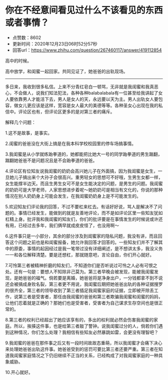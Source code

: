 # 你在不经意间看见过什么不该看见的东西或者事情？
- 点赞数：8602
- 更新时间：2020年12月23日06时52分57秒
- 回答url：https://www.zhihu.com/question/267460117/answer/419112854
<body>
 <p data-pid="Oze8jHKN">高中的时候。</p>
 <p data-pid="uF-3zyqh">高中放学，和闺蜜一起回家。共同见证了，她爸爸的出轨现场。</p>
 <hr>
 <p data-pid="nB8KAHvJ">多日来，我收到很多私信。上来不分青红皂白一顿骂，无非就是我闺蜜和我真恶心，不会做人，说我们知法犯法，各种各种balabalabala有一位甚至给我讲起了女人要依靠男人才能活下去，男人是女人的天，永远要以天为主。男人出轨女人要包容，做女儿更应该是这样，宽容是女人最大的美德等等。各种圣女心出现在我的私信中。评论区也有，但评论区更多的是对第三者的痛斥。</p>
 <p data-pid="l796k8QK">解释几个问题：</p>
 <p data-pid="dPxElgfV">1.这不是故事，是事实。</p>
 <p data-pid="MI93mzKX">2.闺蜜的爸爸没在大街上搞是在我本科学校校园里的停车场搞事情。</p>
 <p data-pid="PGnjsSe2">3.我闺蜜是从小学就练跆拳道的，她都能把比她大一号的同学跆拳道的男生踹翻，踹翻她爸爸不是问题况且是不会跆拳道的爸爸。</p>
 <p data-pid="8mZW3Ycj">4.评论区有位知友说我闺蜜的奶奶会高兴她儿子在外面搞，因为我闺蜜是女生，一旦她儿子搞出来个大孙子会很高兴。重男轻女的思想可不好哦，生男生女都一样，女生能撑半边天。而且生男生女可不是女生能决定的问题，是男生的问题。我闺蜜的奶奶可是大学老师，人家思想进步着呢～她奶奶可是相当有文化的，你说的那种情况在别人奶奶身上可能会发生，在我闺蜜奶奶身上是不可能发生的。</p>
 <p data-pid="SK__WTtB">5.欢迎知友们评论我的回答，不过不要杠来杠去。有话好好说，骂人是解决不了问题的。事情已经发生，能做到的就是友善地评论，而不是如评论区里一些知友犹如杠精上身。批评我和我闺蜜的知友们，你们的批评要是在事情发生的时候说或许还有用，已经过去多年，我们俩早就成皮皮怪了，也没用啊～</p>
 <p data-pid="wUDjOaom">6.这件事只是一小部分，其余的部分涉及到闺蜜家的隐私问题，我没有讲，而且回答这个问题之前也是和闺蜜报备，她允许我回答才回答的。一些知友们并不了解其中的原委，事情的起因经过是我一笔带过没有详细阐述，是不想讲太多，我没义务一一和各位解释清楚。要是还想杠，那就随意吧，言论自由，你们开心就好。</p>
 <p data-pid="21NbNBya">7.可怜第三者被精神折磨的知友们，不知道你们是否听说过可怜之人必有可恨之处。还有一句是：要想人不知除非己莫为。第三者早晚会被发现，能被我闺蜜发现，是她爸爸的福气。倘若要是离婚，她爸爸将是净身出户，一分钱都拿不到不说还会被搞成身败名裂，第三者更不用说，我闺蜜后期把她爸爸出轨的各种证据搜罗的很齐全，第三者的领导收到了第三者插足我闺蜜家庭的证据，立即被开除丢工作，说第三者是受害者，那任由我闺蜜的爸爸和第三者欺骗我闺蜜和闺蜜的妈妈，让他们忍着就是正确的？那她们也是受害者，受害者为自己谋求生存空间也是很正常的。</p>
 <p data-pid="eoGJfOWu">8.第三者的权利已经超出了她应该享有的，多出的权利就必然会伤害我闺蜜的家庭。所以，挨揍这件事，也是给第三者敲了警钟。说我闺蜜过分的人，倘若你们遇到这种情况，你们怎么处理？我相信有些知友必然暴跳如雷，会更没有理智吧？</p>
 <p data-pid="8Krj9xXw">9.我闺蜜的爸爸在那件事之后又有一段时间故故态重萌，所以我闺蜜才会痛下决心来处理她爸爸出轨这件事。她爸爸受到的惩罚可要比第三者还要严重。第三者在知道我闺蜜家庭情况之下仍旧继续不正当的关系，已经构成了对我闺蜜家庭的一种具象威胁。</p>
 <p data-pid="sYOYHIXo">10.开心就好。</p>
</body>